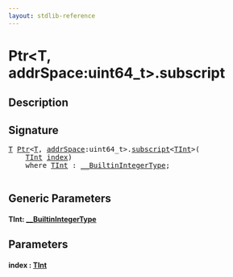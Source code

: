 ```yaml
---
layout: stdlib-reference
---
```


# Ptr\<T, addrSpace:uint64\_t\>\.subscript

## Description





## Signature 

<pre>
<a href="../index.html#typeparam-T" class="code_type">T</a> <a href="../index.html" class="code_type">Ptr</a>&lt;<a href="../index.html#typeparam-T" class="code_type">T</a>, <a href="../index.html#decl-addrSpace" class="code_var">addrSpace</a>:uint64_t&gt;.<a href=".html">subscript</a>&lt;<a href=".html#typeparam-TInt" class="code_type">TInt</a>&gt;(
    <a href=".html#typeparam-TInt" class="code_type">TInt</a> <a href=".html#decl-index" class="code_param">index</a>)
    <span class='code_keyword'>where</span> <a href=".html#typeparam-TInt" class="code_type">TInt</a> : <a href="../../../interfaces/0_builtinintegertype-029g/index.html" class="code_type">__BuiltinIntegerType</a>;

</pre>

## Generic Parameters

####  <a id="typeparam-TInt"></a>TInt: [\_\_BuiltinIntegerType](../../../interfaces/0_builtinintegertype-029g/index.html)

## Parameters

####  <a id="decl-index"></a>index  : [TInt](.html#typeparam-TInt)

